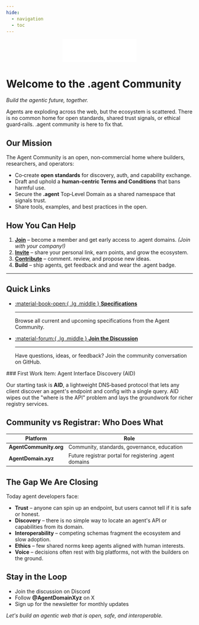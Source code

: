 ```yaml
---
hide:
  - navigation
  - toc
---
```


<div style="text-align: center; margin-bottom: 2rem;">
  <img src="./assets/logo.svg" alt="Agent Community Logo" style="max-width: 200px; height: auto;">
</div>

# Welcome to the .agent Community

*Build the agentic future, together.*

Agents are exploding across the web, but the ecosystem is scattered. There is no common home for open standards, shared trust signals, or ethical guard‑rails. .agent community is here to fix that.

## Our Mission

The Agent Community is an open, non‑commercial home where builders, researchers, and operators:

* Co‑create **open standards** for discovery, auth, and capability exchange.
* Draft and uphold a **human‑centric Terms and Conditions** that bans harmful use.
* Secure the **.agent** Top‑Level Domain as a shared namespace that signals trust.
* Share tools, examples, and best practices in the open.

## How You Can Help

1. **[Join](https://agentcommunity.org)** – become a member and get early access to .agent domains. _(Join with your company!)_
2. **[Invite](https://agentcommunity.org)** – share your personal link, earn points, and grow the ecosystem.
3. **[Contribute](https://github.com/orgs/agentcommunity)** – comment. review, and propose new ideas.
4. **Build** – ship agents, get feedback and and wear the .agent badge.

---

## Quick Links


<div class="grid cards" markdown>

-   [:material-book-open:{ .lg .middle } __Specifications__](specs/index.md)

    ---

    Browse all current and upcoming specifications from the Agent Community.


-   [:material-forum:{ .lg .middle } __Join the Discussion__](https://github.com/orgs/agentcommunity/discussions)

    ---

    Have questions, ideas, or feedback? Join the community conversation on GitHub.



</div>
### First Work Item: Agent Interface Discovery (AID)

Our starting task is **AID**, a lightweight DNS‑based protocol that lets any client discover an agent's endpoint and config with a single query. AID wipes out the "where is the API" problem and lays the groundwork for richer registry services.

## Community vs Registrar: Who Does What

| Platform               | Role                                                   |
| ---------------------- | ------------------------------------------------------ |
| **AgentCommunity.org** | Community, standards, governance, education            |
| **AgentDomain.xyz**    | Future registrar portal for registering .agent domains |



## The Gap We Are Closing

Today agent developers face:

* **Trust** – anyone can spin up an endpoint, but users cannot tell if it is safe or honest.
* **Discovery** – there is no simple way to locate an agent's API or capabilities from its domain.
* **Interoperability** – competing schemas fragment the ecosystem and slow adoption.
* **Ethics** – few shared norms keep agents aligned with human interests.
* **Voice** – decisions often rest with big platforms, not with the builders on the ground.



## Stay in the Loop

* Join the discussion on Discord
* Follow **@AgentDomainXyz** on X
* Sign up for the newsletter for monthly updates

*Let's build an agentic web that is open, safe, and interoperable.*